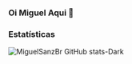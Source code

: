 ### Oi Miguel Aqui 👋

<!--
**MiguelSanzBr/MiguelSanzBr** is a ✨ _special_ ✨ repository because its `README.md` (this file) appears on your GitHub profile.

Here are some ideas to get you started:

- 🔭 I’m currently working on ...
- 🌱 I’m currently learning ...
- 👯 I’m looking to collaborate on ...
- 🤔 I’m looking for help with ...
- 💬 Ask me about ...
- 📫 How to reach me: ...
- 😄 Pronouns: ...
- ⚡ Fun fact: ...
-->
### Estatísticas

<!-- Estatísticas do perfil -->




![MiguelSanzBr GitHub stats-Dark](https://github-readme-stats.vercel.app/api?username=anuraghazra&show_icons=true&theme=dark#gh-dark-mode-only)
